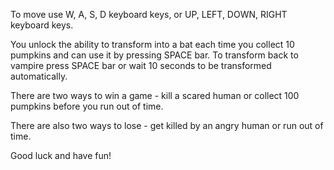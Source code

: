 To move use W, A, S, D keyboard keys, or UP, LEFT, DOWN, RIGHT keyboard keys. 

You unlock the ability to transform into a bat each time you collect 10 pumpkins and can use it by pressing SPACE bar. To transform back to vampire press SPACE bar or wait 10 seconds to be transformed automatically.

There are two ways to win a game - kill a scared human or collect 100 pumpkins before you run out of time.

There are also two ways to lose - get killed by an angry human or run out of time.

Good luck and have fun!
